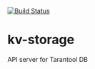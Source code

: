 [![Build Status](https://travis-ci.org/hackallcode/tarantool-api.svg?branch=master)](https://travis-ci.org/hackallcode/tarantool-api)
# kv-storage
API server for Tarantool DB